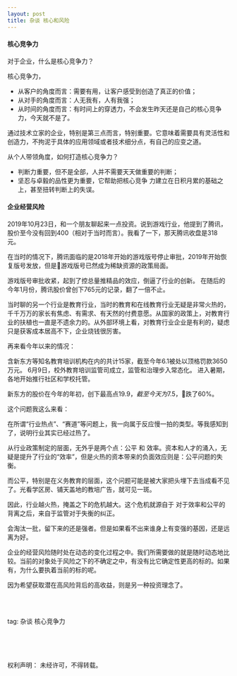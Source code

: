 ```yaml
---
layout: post
title: 杂谈 核心和风险
---
```


#### 核心竞争力

对于企业，什么是核心竞争力？

核心竞争力，

* 从客户的角度而言：需要有用，让客户感受到创造了真正的价值；
* 从对手的角度而言：人无我有，人有我强；
* 从时间的角度而言：有时间上的穿透力，不会发生昨天还是自己的核心竞争力，今天就不是了。

通过技术立家的企业，特别是第三点而言，特别重要。它意味着需要具有灵活性和创造力，不拘泥于具体的应用领域或者技术细分点，有自己的应变之道。

从个人带领角度，如何打造核心竞争力？

* 判断力重要，但不是全部，人并不需要天天做重要的判断；
* 坚忍与卓毅的品性更为重要，它帮助把核心竞争 力建立在日积月累的基础之上，甚至扭转判断上的失误。

#### 企业经营风险

2019年10月23日，和一个朋友聊起来一点投资。说到游戏行业，他提到了腾讯，股价至今没有回到400（相对于当时而言）。我看了一下，那天腾讯收盘是318元。

在当时的情况下，腾讯面临的是2018年开始的游戏版号停止审批，2019年开始恢复版号发放，但是游戏版号已然成为稀缺资源的政策局面。

游戏版号审批收紧，起到了控总量推精品的效应，倒逼了行业的创新。
在随后的今年1月份，腾讯股价曾创下765元的记录，翻了一倍不止。

当时聊的另一个行业是教育行业，当时的教育和在线教育行业无疑是非常火热的，千千万万的家长有焦虑、有需求、有天然的付费意愿。从国家的政策上，对教育行业的扶植也一直是不遗余力的。从外部环境上看，对教育行业企业是有利的，疑虑只是获客成本居高不下，企业烧钱很厉害。

再来看今年以来的情况：

含新东方等知名教育培训机构在内的共计15家，截至今年6.1被处以顶格罚款3650万元。
6月9日，校外教育培训监管司成立，监管和治理步入常态化。
进入暑期，各地开始推行社区和学校托管。

新东方的股价在今年的年初，创下最高点19.9$，截至今天为7.5$，跌了60%。

这个问题我这么来看：

在所谓“行业热点”、“赛道”等问题上，我一向属于反应慢一拍的类型。等我感知到了，说明行业其实已经过热了。

从行业政策制定的层面，无外乎是两个点：公平 和 效率。资本和人才的涌入，无疑是提升了行业的“效率”，但是火热的资本带来的负面效应则是：公平问题的失衡。

而公平，特别是在义务教育的层面，这个问题可能是被大家把头埋下去当成看不见了。光看学区房、铺天盖地的教培广告，就可见一斑。

因此，行业越火热，掩盖之下的危机越大。这个危机就源自于 对于效率和公平的背离之后，来自于监管对于失衡的纠正。

会淘汰一批，留下来的还是强者。但是如果看不出来谁身上有变强的基因，还是远离为好。

企业的经营风险随时处在动态的变化过程之中。我们所需要做的就是随时动态地比较。当前的对象处于风险之下的不确定之中，有没有比它确定性更高的标的。如果有，为什么要执着当前的标的呢。

因为希望获取潜在高风险背后的高收益，则是另一种投资理念了。




<br>
<br>

tag: 杂谈 核心竞争力

<br>
<br>
<br>


权利声明：
未经许可，不得转载。
